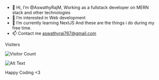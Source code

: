 - 👋 Hi, I’m @AswathyRajM, Working as a fullstack developer on MERN stack and other technologies
- 👀 I’m interested in Web development
- 🌱 I’m currently learning NextJS And these are the things i do during my free time.
- 📫 Contact me aswathyraj767@gmail.com

Visiters  
  
![Visitor Count](https://profile-counter.glitch.me/AswathyRajM/count.svg)

  
   
 ![Alt Text](https://media.giphy.com/media/11BbGyhVmk4iLS/giphy.gif)


<!---
AswathyRajM/AswathyRajM is a ✨ special ✨ repository because its `README.md` (this file) appears on your GitHub profile.
You can click the Preview link to take a look at your changes.
--->

Happy Coding <3

